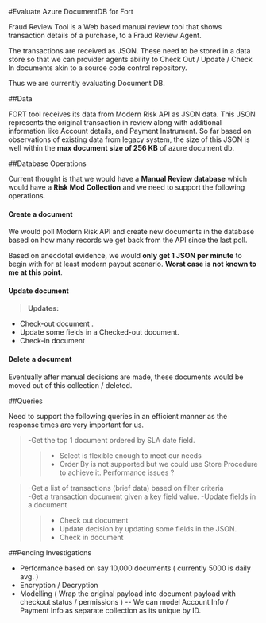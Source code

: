 #Evaluate Azure DocumentDB for Fort  

Fraud Review Tool is a Web based manual review tool that shows transaction details of a purchase, to a Fraud Review Agent.

The transactions are received as JSON. These need to be stored in a data store so that we can provider agents ability to Check Out / Update / Check In documents akin to a source code control repository. 

Thus we are currently evaluating Document DB.

##Data

FORT tool receives its data from Modern Risk API as JSON data. This JSON represents the original transaction in review along with additional information like Account details, and Payment Instrument. So far based on observations of existing data from legacy system, the size of this JSON is well within the **max document size of 256 KB** of azure document db.

##Database Operations

Current thought is that we would have a  **Manual Review database** which would have a **Risk Mod Collection** and we need to support the following operations. 

#### <i class="icon-file"></i> Create a document

We would poll Modern Risk API and create new documents in the database based on how many records we get back from the API since the last poll. 

Based on anecdotal evidence, we would **only get 1 JSON per minute** to begin with for at least modern payout scenario. **Worst case is not known to me at this point**.

#### <i class="icon-upload"></i>Update document
> **Updates:**
 - Check-out document .  
 - Update some fields in a Checked-out document. 
 - Check-in document  

#### <i class="icon-trash"></i> Delete a document

Eventually after manual decisions are made, these documents would be moved out of this collection / deleted. 

##Queries

Need to support the following queries in an efficient manner as the response times are very important for us. 

>-Get the top 1 document ordered by SLA date field. 
>>- Select is flexible enough to meet our needs
>>- Order By is not supported but we could use Store Procedure to achieve it. Performance issues ?

>-Get a list of transactions (brief data) based on filter criteria  
>-Get a  transaction document given a key field value.
>-Update fields in a document  
>> - Check out document  
>> - Update decision by updating some fields in the JSON.
>> - Check in document 

##Pending Investigations
 - Performance based on say 10,000 documents ( currently 5000 is daily avg. )
 - Encryption / Decryption 
 - Modelling ( Wrap the original payload into document payload with checkout status / permissions )
 -- We can model Account Info / Payment Info as separate collection as its unique by ID.